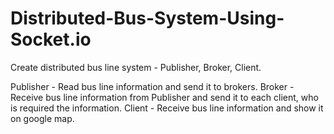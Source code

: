 # Distributed-Bus-System-Using-Socket.io
Create distributed bus line system - Publisher, Broker, Client.


Publisher - Read bus line information and send it to brokers.
Broker    - Receive bus line information from Publisher and send it to each client, who is required the information.
Client    - Receive bus line information and show it on google map.
